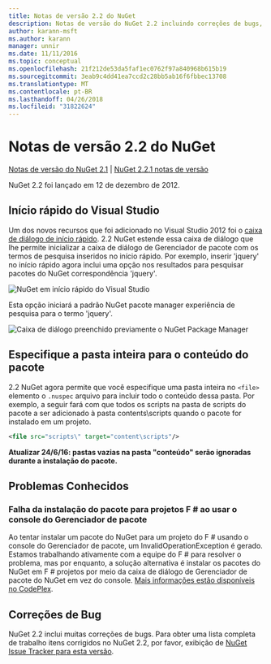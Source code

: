 ```yaml
---
title: Notas de versão 2.2 do NuGet
description: Notas de versão do NuGet 2.2 incluindo correções de bugs, problemas conhecidos, recursos adicionados e DCRs.
author: karann-msft
ms.author: karann
manager: unnir
ms.date: 11/11/2016
ms.topic: conceptual
ms.openlocfilehash: 21f212de53da5faf1ec0762f97a840968b615b19
ms.sourcegitcommit: 3eab9c4dd41ea7ccd2c28bb5ab16f6fbbec13708
ms.translationtype: MT
ms.contentlocale: pt-BR
ms.lasthandoff: 04/26/2018
ms.locfileid: "31822624"
---
```

# <a name="nuget-22-release-notes"></a>Notas de versão 2.2 do NuGet

[Notas de versão do NuGet 2.1](../release-notes/nuget-2.1.md) | [NuGet 2.2.1 notas de versão](../release-notes/nuget-2.2.1.md)

NuGet 2.2 foi lançado em 12 de dezembro de 2012.

## <a name="visual-studio-quick-launch"></a>Início rápido do Visual Studio
Um dos novos recursos que foi adicionado no Visual Studio 2012 foi o [caixa de diálogo de início rápido](/visualstudio/ide/reference/quick-launch-environment-options-dialog-box). 2.2 NuGet estende essa caixa de diálogo que lhe permite inicializar a caixa de diálogo de Gerenciador de pacote com os termos de pesquisa inseridos no início rápido. Por exemplo, inserir 'jquery' no início rápido agora inclui uma opção nos resultados para pesquisar pacotes do NuGet correspondência 'jquery'.

![NuGet em início rápido do Visual Studio](./media/quick-launch.png)

Esta opção iniciará a padrão NuGet pacote manager experiência de pesquisa para o termo 'jquery'.

![Caixa de diálogo preenchido previamente o NuGet Package Manager](./media/pkg-mgr-search-from-quick-launch.png)

## <a name="specify-entire-folder-for-package-contents"></a>Especifique a pasta inteira para o conteúdo do pacote
2.2 NuGet agora permite que você especifique uma pasta inteira no `<file>` elemento o `.nuspec` arquivo para incluir todo o conteúdo dessa pasta. Por exemplo, a seguir fará com que todos os scripts na pasta de scripts do pacote a ser adicionado à pasta contents\scripts quando o pacote for instalado em um projeto.

```xml
<file src="scripts\" target="content\scripts"/>
```

**Atualizar 24/6/16: pastas vazias na pasta "conteúdo" serão ignoradas durante a instalação do pacote.**

## <a name="known-issues"></a>Problemas Conhecidos

### <a name="package-installation-fails-for-f-projects-when-using-the-package-manager-console"></a>Falha da instalação do pacote para projetos F # ao usar o console do Gerenciador de pacote
Ao tentar instalar um pacote do NuGet para um projeto do F # usando o console do Gerenciador de pacote, um InvalidOperationException é gerado. Estamos trabalhando ativamente com a equipe do F # para resolver o problema, mas por enquanto, a solução alternativa é instalar os pacotes do NuGet em F # projetos por meio da caixa de diálogo de Gerenciador de pacote do NuGet em vez do console. [Mais informações estão disponíveis no CodePlex](http://nuget.codeplex.com/workitem/2873).


## <a name="bug-fixes"></a>Correções de Bug
NuGet 2.2 inclui muitas correções de bugs. Para obter uma lista completa de trabalho itens corrigidos no NuGet 2.2, por favor, exibição de [NuGet Issue Tracker para esta versão](http://nuget.codeplex.com/workitem/list/advanced?keyword=&status=Closed&type=All&priority=All&release=NuGet%202.2&assignedTo=All&component=All&sortField=LastUpdatedDate&sortDirection=Descending&page=0).
